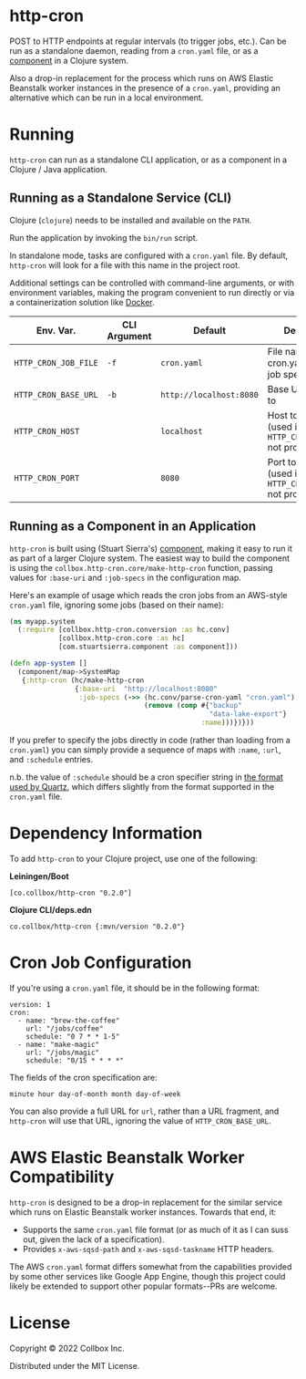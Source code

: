 # http-cron

POST to HTTP endpoints at regular intervals (to trigger jobs, etc.).
Can be run as a standalone daemon, reading from a `cron.yaml` file, or
as a [component][] in a Clojure system.

Also a drop-in replacement for the process which runs on AWS Elastic
Beanstalk worker instances in the presence of a `cron.yaml`, providing
an alternative which can be run in a local environment.

# Running

`http-cron` can run as a standalone CLI application, or as a component
in a Clojure / Java application.

## Running as a Standalone Service (CLI)

Clojure (`clojure`) needs to be installed and available on the `PATH`.

Run the application by invoking the `bin/run` script.

In standalone mode, tasks are configured with a `cron.yaml` file.  By
default, `http-cron` will look for a file with this name in the
project root.

Additional settings can be controlled with command-line arguments, or
with environment variables, making the program convenient to run
directly or via a containerization solution like [Docker][].

| Env. Var.            | CLI Argument | Default                 | Description                                                 |
|----------------------|--------------|-------------------------|-------------------------------------------------------------|
| `HTTP_CRON_JOB_FILE` | `-f`         | `cron.yaml`             | File name for cron.yaml-style job specification             |
| `HTTP_CRON_BASE_URL` | `-b`         | `http://localhost:8080` | Base URL to POST to                                         |
| `HTTP_CRON_HOST`     |              | `localhost`             | Host to POST to (used if `HTTP_CRON_BASE_URL` not provided) |
| `HTTP_CRON_PORT`     |              | `8080`                  | Port to POST to (used if `HTTP_CRON_BASE_URL` not provided) |

## Running as a Component in an Application

`http-cron` is built using (Stuart Sierra's) [component][], making it
easy to run it as part of a larger Clojure system.  The easiest way to
build the component is using the
`collbox.http-cron.core/make-http-cron` function, passing values for
`:base-uri` and `:job-specs` in the configuration map.

Here's an example of usage which reads the cron jobs from an AWS-style
`cron.yaml` file, ignoring some jobs (based on their name):

```clj
(ns myapp.system
  (:require [collbox.http-cron.conversion :as hc.conv]
            [collbox.http-cron.core :as hc]
            [com.stuartsierra.component :as component]))

(defn app-system []
  (component/map->SystemMap
   {:http-cron (hc/make-http-cron
                {:base-uri  "http://localhost:8080"
                 :job-specs (->> (hc.conv/parse-cron-yaml "cron.yaml")
                                 (remove (comp #{"backup"
                                                 "data-lake-export"}
                                               :name)))})}))
```

If you prefer to specify the jobs directly in code (rather than
loading from a `cron.yaml`) you can simply provide a sequence of maps
with `:name`, `:url`, and `:schedule` entries.

n.b. the value of `:schedule` should be a cron specifier string in
[the format used by Quartz][quartz-cron-expressions], which differs
slightly from the format supported in the `cron.yaml` file.

# Dependency Information

To add `http-cron` to your Clojure project, use one of the following:

**Leiningen/Boot**

```
[co.collbox/http-cron "0.2.0"]
```

**Clojure CLI/deps.edn**

```
co.collbox/http-cron {:mvn/version "0.2.0"}
```

# Cron Job Configuration

If you're using a `cron.yaml` file, it should be in the following
format:

```
version: 1
cron:
  - name: "brew-the-coffee"
    url: "/jobs/coffee"
    schedule: "0 7 * * 1-5"
  - name: "make-magic"
    url: "/jobs/magic"
    schedule: "0/15 * * * *"
```

The fields of the cron specification are:

`minute hour day-of-month month day-of-week`

You can also provide a full URL for `url`, rather than a URL fragment,
and `http-cron` will use that URL, ignoring the value of
`HTTP_CRON_BASE_URL`.

# AWS Elastic Beanstalk Worker Compatibility

`http-cron` is designed to be a drop-in replacement for the similar
service which runs on Elastic Beanstalk worker instances.  Towards
that end, it:

- Supports the same `cron.yaml` file format (or as much of it as I can
  suss out, given the lack of a specification).
- Provides `x-aws-sqsd-path` and `x-aws-sqsd-taskname` HTTP headers.

The AWS `cron.yaml` format differs somewhat from the capabilities
provided by some other services like Google App Engine, though this
project could likely be extended to support other popular formats--PRs
are welcome.

# License

Copyright © 2022 Collbox Inc.

Distributed under the MIT License.

[component]: https://github.com/stuartsierra/component
[docker]: https://www.docker.com
[quartz-cron-expressions]: http://www.quartz-scheduler.org/documentation/quartz-2.3.0/tutorials/crontrigger.html
